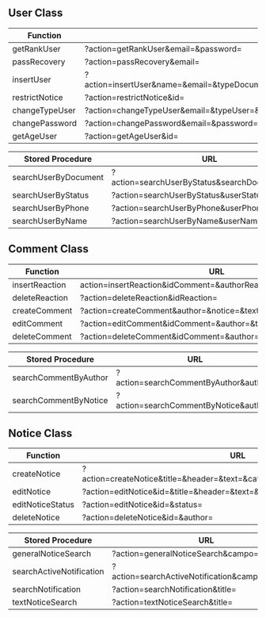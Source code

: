 ## User Class

| Function       | URL                                                                                                                  |
| -------------- | -------------------------------------------------------------------------------------------------------------------- |
| getRankUser    | ?action=getRankUser&email=&password=                                                                                 |
| passRecovery   | ?action=passRecovery&email=                                                                                          |
| insertUser     | ?action=insertUser&name=&email=&typeDocument=&documentUser=&fechaNac=&phoneUser=&typeUser=password=&confirmPassword= |
| restrictNotice | ?action=restrictNotice&id=                                                                                           |
| changeTypeUser | ?action=changeTypeUser&email=&typeUser=&password=                                                                    |
| changePassword | ?action=changePassword&email=&password=&confirmPassword=&newConfirmPassword=                                         |
| getAgeUser     | ?action=getAgeUser&id=                                                                                               |

| Stored Procedure     | URL                                            |
| -------------------- | ---------------------------------------------- |
| searchUserByDocument | ?action=searchUserByStatus&searchDocumentUser= |
| searchUserByStatus   | ?action=searchUserByStatus&userStatus=         |
| searchUserByPhone    | ?action=searchUserByPhone&userPhone=           |
| searchUserByName     | ?action=searchUserByName&userName=             |


## Comment Class

| Function       | URL                                                               |
| -------------- | ----------------------------------------------------------------- |
| insertReaction | action=insertReaction&idComment=&authorReaction=&contentReaction= |
| deleteReaction | ?action=deleteReaction&idReaction=                                |
| createComment  | ?action=createComment&author=&notice=&text=                       |
| editComment    | ?action=editComment&idComment=&author=&text=                      |
| deleteComment  | ?action=deleteComment&idComment=&author=                          |

| Stored Procedure      | URL                                   |
| --------------------- | ------------------------------------- |
| searchCommentByAuthor | ?action=searchCommentByAuthor&author= |
| searchCommentByNotice | ?action=searchCommentByNotice&author= |

## Notice Class

| Function         | URL                                                                          |
| ---------------- | ---------------------------------------------------------------------------- |
| createNotice     | ?action=createNotice&title=&header=&text=&category=&channel=&status=&author= |
| editNotice       | ?action=editNotice&id=&title=&header=&text=&category=&channel=&author=       |
| editNoticeStatus | ?action=editNotice&id=&status=                                               |
| deleteNotice     | ?action=deleteNotice&id=&author=                                             |

| Stored Procedure         | URL                                             |
| ------------------------ | ----------------------------------------------- |
| generalNoticeSearch      | ?action=generalNoticeSearch&campo=&valor=       |
| searchActiveNotification | ?action=searchActiveNotification&campo=&status= |
| searchNotification       | ?action=searchNotification&title=               |
| textNoticeSearch         | ?action=textNoticeSearch&title=                 |
